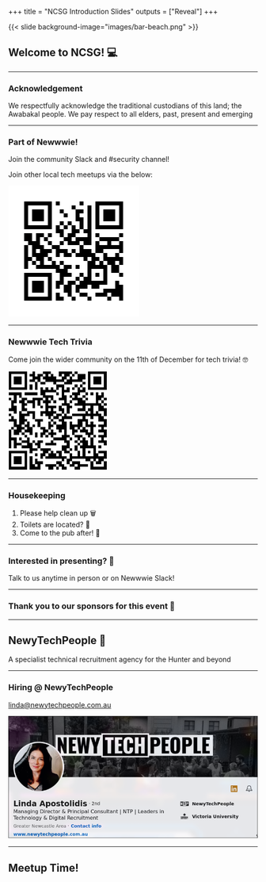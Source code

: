 +++
title = "NCSG Introduction Slides"
outputs = ["Reveal"]
+++

{{< slide background-image="images/bar-beach.png" >}}

## Welcome to NCSG! 💻

---

### Acknowledgement

We respectfully acknowledge the traditional custodians of this land; the Awabakal people. We pay respect to all elders, past, present and emerging

---

### Part of Newwwie!

Join the community Slack and #security channel!

Join other local tech meetups via the below:

![community list QR link](images/community-qr.png)

---

### Newwwie Tech Trivia

Come join the wider community on the 11th of December for tech trivia! 🤓

![community list QR link](images/tech-trivia.png)

---

### Housekeeping

1.  Please help clean up 🗑️
2.  Toilets are located? 🧻
3.  Come to the pub after! 🥳

---

### Interested in presenting? 🎤

Talk to us anytime in person or on Newwwie Slack!

---

### Thank you to our sponsors for this event 🙇

---

## NewyTechPeople 🤩

A specialist technical recruitment agency for the Hunter and beyond

---

### Hiring @ NewyTechPeople

[linda@newytechpeople.com.au](mailto:linda@newytechpeople.com.au)

![NTP Hiring](images/ntp-hiring.png)

---

## Meetup Time!
